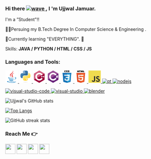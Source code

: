 
### Hi there <a href="#" target="_blank"> <img src="https://media.tenor.com/images/792fc6dce069cba30796d7c684654316/tenor.gif" alt="wave" width="30" height="30"/> </a>, I 'm Ujjwal Jamuar.
I'm a ”Student"!!

👨‍🎓Persuing my B.Tech Degree In Computer Science & Engineering .

🌱Currently learning "EVERYTHING". 🤣


Skills: **JAVA / PYTHON  / HTML / CSS / JS**


<h3 align="left">Languages and Tools:</h3>

<p align="left"> 
 <a href="https://www.java.com" target="_blank"> <img src="https://raw.githubusercontent.com/devicons/devicon/master/icons/java/java-original.svg" alt="java" width="40" height="40"/> </a>
 <a href="https://www.python.org" target="_blank"> <img src="https://raw.githubusercontent.com/devicons/devicon/master/icons/python/python-original.svg" alt="python" width="40" height="40"/> </a>
 <a href="https://www.w3schools.com/cpp/" target="_blank"> <img src="https://raw.githubusercontent.com/devicons/devicon/master/icons/cplusplus/cplusplus-original.svg" alt="cplusplus" width="40" height="40"/> </a> <a href="https://www.w3schools.com/cs/" target="_blank"> <img src="https://raw.githubusercontent.com/devicons/devicon/master/icons/csharp/csharp-original.svg" alt="csharp" width="40" height="40"/> </a> 
 <a href="https://www.w3schools.com/css/" target="_blank"> <img src="https://raw.githubusercontent.com/devicons/devicon/master/icons/css3/css3-original-wordmark.svg" alt="css3" width="40" height="40"/> </a>
 <a href="https://www.w3.org/html/" target="_blank"> <img src="https://raw.githubusercontent.com/devicons/devicon/master/icons/html5/html5-original-wordmark.svg" alt="html5" width="40" height="40"/> </a>
 <a href="https://developer.mozilla.org/en-US/docs/Web/JavaScript" target="_blank"> <img src="https://raw.githubusercontent.com/devicons/devicon/master/icons/javascript/javascript-original.svg" alt="javascript" width="40" height="40"/> </a>
 <a href="https://www.qt.io/" target="_blank"> <img src="https://upload.wikimedia.org/wikipedia/commons/0/0b/Qt_logo_2016.svg" alt="qt" width="40" height="40"/> </a>
 <a href="# target="_blank"> <img src="https://cdn2.iconfinder.com/data/icons/nodejs-1/512/nodejs-512.png" alt="nodejs" width="40" height="40"/> </a>
 
 <a href="#" target="_blank"> <img src="https://upload.wikimedia.org/wikipedia/commons/thumb/9/9a/Visual_Studio_Code_1.35_icon.svg/768px-Visual_Studio_Code_1.35_icon.svg.png" alt="visual-studio-code" width="40" height="40"/> </a>
 <a href="#" target="_blank"> <img src="https://cdn4.iconfinder.com/data/icons/logos-brands-7/512/visual_studio-512.png" alt="visual-studio" width="40" height="40"/> </a>
 <a href="https://www.blender.org/" target="_blank"> <img src="https://download.blender.org/branding/community/blender_community_badge_white.svg" alt="blender" width="40" height="40"/> </a>
</p>



![Ujjwal's GitHub stats](https://github-readme-stats.vercel.app/api?username=ujjwaljamuar&show_icons=true&count_private=true)
 
[![Top Langs](https://github-readme-stats.vercel.app/api/top-langs/?username=ujjwaljamuar&layout=compact&theme=algolia&count_private=true?count_private=true)](https://github.com/anuraghazra/github-readme-stats)

![GitHub streak stats](https://github-readme-streak-stats.herokuapp.com/?user=ujjwaljamuar&theme=algolia&count_private=true)  



### Reach Me 👉
<a href="https://www.linkedin.com/in/ujjwal-jamuar/" target="_blank" ><img src="https://cdn3.iconfinder.com/data/icons/capsocial-round/500/linkedin-512.png" width="32px" height="32px"></a>
<a href="https://twitter.com/Ujjwal_Jamuar" target="_blank"><img src="https://cdn3.iconfinder.com/data/icons/2018-social-media-logotypes/1000/2018_social_media_popular_app_logo_twitter-512.png" width="32px" height="32px"></a>
<a href="https://instagram.com/loneee_wolff_?igshid=1wy4bzwwr3euc" target="_blank"><img src="https://cdn3.iconfinder.com/data/icons/2018-social-media-logotypes/1000/2018_social_media_popular_app_logo_instagram-512.png" width="32px" height="32px"></a> 
<a href="https://www.facebook.com/profile.php?id=100008455410660" target="_blank"><img src="https://cdn2.iconfinder.com/data/icons/social-media-2285/512/1_Facebook_colored_svg_copy-512.png" width="32px" height="32px"></a>
